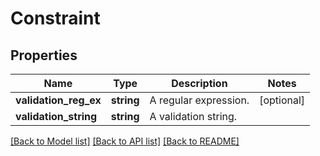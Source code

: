 # Constraint

## Properties
Name | Type | Description | Notes
------------ | ------------- | ------------- | -------------
**validation_reg_ex** | **string** | A regular expression. | [optional] 
**validation_string** | **string** | A validation string. | 

[[Back to Model list]](../README.md#documentation-for-models) [[Back to API list]](../README.md#documentation-for-api-endpoints) [[Back to README]](../README.md)


